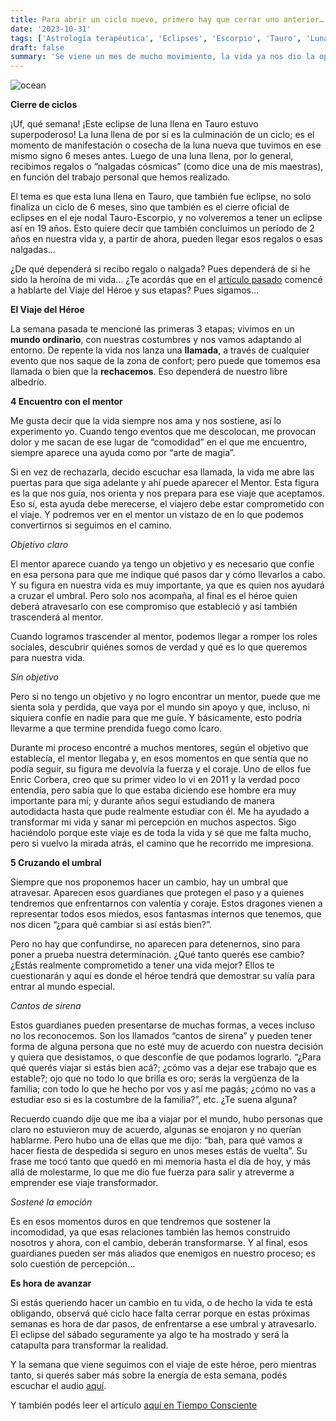 ```yaml
---
title: Para abrir un ciclo nuevo, primero hay que cerrar uno anterior…
date: '2023-10-31'
tags: ['Astrología terapéutica', 'Eclipses', 'Escorpio', 'Tauro', 'Luna', 'Héroe y Mentor', 'Umbral y Guardianes']
draft: false
summary: 'Se viene un mes de mucho movimiento, la vida ya nos dio la oportunidad de reflexionar y hacer limpieza. Ahora hay que accionar.'
---
```


<Image alt="ocean" src="/static/images/Blog/Tiempo-consciente/mentor.jpg" width={800} height={450} />

**Cierre de ciclos**

¡Uf, qué semana! ¡Este eclipse de luna llena en Tauro estuvo superpoderoso!
La luna llena de por sí es la culminación de un ciclo; es el momento de manifestación o cosecha de la luna nueva que tuvimos en ese mismo signo 6 meses antes. Luego de una luna llena, por lo general, recibimos regalos o “nalgadas cósmicas” (como dice una de mis maestras), en función del trabajo personal que hemos realizado.

El tema es que esta luna llena en Tauro, que también fue eclipse, no solo finaliza un ciclo de 6 meses, sino que también es el cierre oficial de eclipses en el eje nodal Tauro-Escorpio, y no volveremos a tener un eclipse así en 19 años. Esto quiere decir que también concluimos un período de 2 años en nuestra vida y, a partir de ahora, pueden llegar esos regalos o esas nalgadas…

¿De qué dependerá si recibo regalo o nalgada? Pues dependerá de si he sido la heroína de mi vida… ¿Te acordás que en el [artículo pasado](https://www.alquimistaespiritual.es/blog/articulos/viaje-heroe) comencé a hablarte del Viaje del Héroe y sus etapas? Pues sigamos…

**El Viaje del Héroe**

La semana pasada te mencioné las primeras 3 etapas; vivimos en un **mundo ordinario**, con nuestras costumbres y nos vamos adaptando al entorno. De repente la vida nos lanza una **llamada**, a través de cualquier evento que nos saque de la zona de confort; pero puede que tomemos esa llamada o bien que la **rechacemos**. Eso dependerá de nuestro libre albedrío.

**4 Encuentro con el mentor**

Me gusta decir que la vida siempre nos ama y nos sostiene, así lo experimento yo. Cuando tengo eventos que me descolocan, me provocan dolor y me sacan de ese lugar de “comodidad” en el que me encuentro, siempre aparece una ayuda como por “arte de magia”.

Si en vez de rechazarla, decido escuchar esa llamada, la vida me abre las puertas para que siga adelante y ahí puede aparecer el Mentor. Esta figura es la que nos guía, nos orienta y nos prepara para ese viaje que aceptamos. Eso sí, esta ayuda debe merecerse, el viajero debe estar comprometido con el viaje. Y podremos ver en el mentor un vistazo de en lo que podemos convertirnos si seguimos en el camino.

*Objetivo claro*

El mentor aparece cuando ya tengo un objetivo y es necesario que confíe en esa persona para que me indique qué pasos dar y cómo llevarlos a cabo. Y su figura en nuestra vida es muy importante, ya que es quien nos ayudará a cruzar el umbral. Pero solo nos acompaña, al final es el héroe quien deberá atravesarlo con ese compromiso que estableció y así también trascenderá al mentor.

Cuando logramos trascender al mentor, podemos llegar a romper los roles sociales, descubrir quiénes somos de verdad y qué es lo que queremos para nuestra vida.

*Sin objetivo*

Pero si no tengo un objetivo y no logro encontrar un mentor, puede que me sienta sola y perdida, que vaya por el mundo sin apoyo y que, incluso, ni siquiera confíe en nadie para que me guíe. Y básicamente, esto podría llevarme a que termine prendida fuego como Ícaro.

Durante mi proceso encontré a muchos mentores, según el objetivo que establecía, el mentor llegaba y, en esos momentos en que sentía que no podía seguir, su figura me devolvía la fuerza y el coraje. Uno de ellos fue Enric Corbera, creo que su primer video lo vi en 2011 y la verdad poco entendía, pero sabía que lo que estaba diciendo ese hombre era muy importante para mí; y durante años seguí estudiando de manera autodidacta hasta que pude realmente estudiar con él. Me ha ayudado a transformar mi vida y sanar mi percepción en muchos aspectos. Sigo haciéndolo porque este viaje es de toda la vida y sé que me falta mucho, pero si vuelvo la mirada atrás, el camino que he recorrido me impresiona.

**5 Cruzando el umbral**

Siempre que nos proponemos hacer un cambio, hay un umbral que atravesar. Aparecen esos guardianes que protegen el paso y a quienes tendremos que enfrentarnos con valentía y coraje. Estos dragones vienen a representar todos esos miedos, esos fantasmas internos que tenemos, que nos dicen “¿para qué cambiar si así estás bien?”. 

Pero no hay que confundirse, no aparecen para detenernos, sino para poner a prueba nuestra determinación. ¿Qué tanto querés ese cambio? ¿Estás realmente comprometido a tener una vida mejor? Ellos te cuestionarán y aquí es donde el héroe tendrá que demostrar su valía para entrar al mundo especial.

*Cantos de sirena*

Estos guardianes pueden presentarse de muchas formas, a veces incluso no los reconocemos. Son los llamados “cantos de sirena” y pueden tener forma de alguna persona que no esté muy de acuerdo con nuestra decisión y quiera que desistamos, o que desconfíe de que podamos lograrlo. “¿Para qué querés viajar si estás bien acá?; ¿cómo vas a dejar ese trabajo que es estable?; ojo que no todo lo que brilla es oro; serás la vergüenza de la familia; con todo lo que he hecho por vos y así me pagás; ¿cómo no vas a estudiar eso si es la costumbre de la familia?”, etc. ¿Te suena alguna?

Recuerdo cuando dije que me iba a viajar por el mundo, hubo personas que claro no estuvieron muy de acuerdo, algunas se enojaron y no querían hablarme. Pero hubo una de ellas que me dijo: “bah, para qué vamos a hacer fiesta de despedida si seguro en unos meses estás de vuelta”. Su frase me tocó tanto que quedó en mi memoria hasta el día de hoy, y más allá de molestarme, lo que me dio fue fuerza para salir y atreverme a emprender ese viaje transformador.

*Sostené la emoción*

Es en esos momentos duros en que tendremos que sostener la incomodidad, ya que esas relaciones también las hemos construido nosotros y ahora, con el cambio, deberán transformarse. Y al final, esos guardianes pueden ser más aliados que enemigos en nuestro proceso; es solo cuestión de percepción…

**Es hora de avanzar**

Si estás queriendo hacer un cambio en tu vida, o de hecho la vida te está obligando, observá qué ciclo hace falta cerrar porque en estas próximas semanas es hora de dar pasos, de enfrentarse a ese umbral y atravesarlo. El eclipse del sábado seguramente ya algo te ha mostrado y será la catapulta para transformar la realidad. 

Y la semana que viene seguimos con el viaje de este héroe, pero mientras tanto, si querés saber más sobre la energía de esta semana, podés escuchar el audio [aquí](https://t.me/+FAsF6NBDMnU5NDQ8).

Y también podés leer el artículo [aquí en Tiempo Consciente](https://tiempoconsciente.com/alquimia-espiritual/para-abrir-un-ciclo-nuevo-primero-hay-que-cerrar-uno-anterior/)
